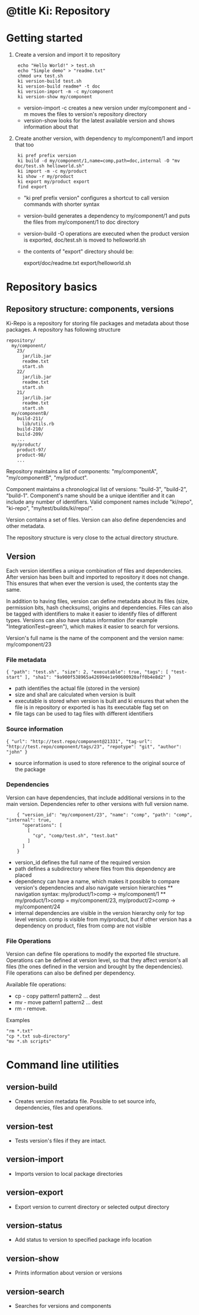 # @title Ki: Repository

# Getting started

1. Create a version and import it to repository

        echo "Hello World!" > test.sh
        echo "Simple demo" > "readme.txt"
        chmod u+x test.sh
        ki version-build test.sh
        ki version-build readme* -t doc
        ki version-import -m -c my/component
        ki version-show my/component

    * version-import -c creates a new version under my/component and -m moves the files to version's repository directory
    * version-show looks for the latest available version and shows information about that

2. Create another version, with dependency to my/component/1 and import that too

        ki pref prefix version
        ki build -d my/component/1,name=comp,path=doc,internal -O "mv doc/test.sh helloworld.sh"
        ki import -m -c my/product
        ki show -r my/product
        ki export my/product export
        find export

    * "ki pref prefix version" configures a shortcut to call version commands with shorter syntax
    * version-build generates a dependency to my/component/1 and puts the files from my/component/1 to doc directory
    * version-build -O operations are executed when the product version is exported, doc/test.sh is moved to helloworld.sh
    * the contents of "export" directory should be:

        export/doc/readme.txt
        export/helloworld.sh

# Repository basics

## Repository structure: components, versions

Ki-Repo is a repository for storing file packages and metadata about those packages. A repository has following structure

    repository/
      my/component/
        23/
          jar/lib.jar
          readme.txt
          start.sh
        22/
          jar/lib.jar
          readme.txt
          start.sh
        21/
          jar/lib.jar
          readme.txt
          start.sh
      my/componentB/
        build-211/
          lib/utils.rb
        build-210/
        build-209/
        ...
      my/product/
        product-97/
        product-98/
        ...

Repository maintains a list of components: "my/componentA", "my/componentB", "my/product".

Component maintains a chronological list of versions: "build-3", "build-2", "build-1".
Component's name should be a unique identifier and it can include any number of identifiers. Valid component names
include "ki/repo", "ki-repo", "my/test/builds/ki/repo/".

Version contains a set of files. Version can also define dependencies and other metadata.

The repository structure is very close to the actual directory structure.

## Version

Each version identifies a unique combination of files and dependencies. After version has been built and imported to
repository it does not change. This ensures that when ever the version is used, the contents stay the same.

In addition to having files, version can define metadata about its files (size, permission bits, hash checksums), origins and dependencies.
Files can also be tagged with identifiers to make it easier to identify files of different types. Versions can also have status
information (for example "IntegrationTest=green"), which makes it easier to search for versions.

Version's full name is the name of the component and the version name: my/component/23

### File metadata

    { "path": "test.sh", "size": 2, "executable": true, "tags": [ "test-start" ], "sha1": "9a900f538965a426994e1e90600920aff0b4e8d2" }

* path identifies the actual file (stored in the version)
* size and sha1 are calculated when version is built
* executable is stored when version is built and ki ensures that when the file is in repository or exported is has its executable flag set on
* file tags can be used to tag files with different identifiers

### Source information

    { "url": "http://test.repo/component@21331", "tag-url": "http://test.repo/component/tags/23", "repotype": "git", "author": "john" }

* source information is used to store reference to the original source of the package

### Dependencies

Version can have dependencies, that include additional versions in to the main version. Dependencies refer to other
versions with full version name.

        { "version_id": "my/component/23", "name": "comp", "path": "comp", "internal": true,
          "operations": [
            [
              "cp", "comp/test.sh", "test.bat"
            ]
          ]
        }

* version_id defines the full name of the required version
* path defines a subdirectory where files from this dependency are placed
* dependency can have a name, which makes it possible to compare version's dependencies and also navigate version hierarchies
** navigation syntax: my/product/1>comp -> my/component/1
** my/product/1>comp = my/component/23, my/product/2>comp -> my/component/24
* internal dependencies are visible in the version hierarchy only for top level version. comp is visible from my/product,
but if other version has a dependency on product, files from comp are not visible

### File Operations

Version can define file operations to modify the exported file structure. Operations can be defined at version level, so
that they affect version's all files (the ones defined in the version and brought by the dependencies). File operations
can also be defined per dependency.

Available file operations:
* cp - copy pattern1 pattern2 ... dest
* mv - move pattern1 pattern2 ... dest
* rm - remove.

Examples

    "rm *.txt"
    "cp *.txt sub-directory"
    "mv *.sh scripts"

# Command line utilities

## version-build
* Creates version metadata file. Possible to set source info, dependencies, files and operations.

## version-test
* Tests version's files if they are intact.

## version-import
* Imports version to local package directories

## version-export
* Export version to current directory or selected output directory

## version-status
* Add status to version to specified package info location

##  version-show
* Prints information about version or versions

##  version-search
* Searches for versions and components
